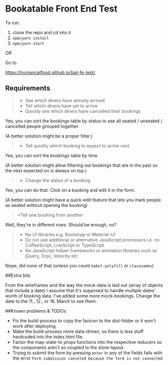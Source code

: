 # Bookatable Front End Test


To run:

1) clone the repo and cd into it
2) `npm/yarn install`
3) `npm/yarn start`

_OR_

Go to 

https://humancatfood.github.io/bat-fe-test/

## Requirements


> * See which diners have already arrived 
> * Tell which diners have yet to arrive
> * Quickly see which diners have cancelled their bookings

Yes, you can sort the bookings table by status to see all seated / unseated / cancelled people grouped together. 

(A better solution might be a proper filter.)
  
> * Tell quickly which booking to expect to arrive next

Yes, you can sort the bookings table by time. 

(A better solution might allow filtering out bookings that are in the past so the next  expected on is always on top.) 

> * Change the status of a booking

Yes, you can do that. Click on a booking and edit it in the form.

(A better solution might have a quick-edit feature that lets you mark people as seated without opening the booking)

> *Tell one booking from another

Well, they're in different rows. Should be enough, no?


> * No UI libraries e.g. Bootstrap or Material-UI
> * Do not use additional or alternative JavaScript processors i.e. no CoffeeScript, LiveScript or TypeScript
> * No JavaScript helper frameworks or animation libraries such as jQuery, Dojo, Velocity etc.

Nope, did none of that (unless you count `babel-polyfill` or `classnames`)


##Extra bits

From the wireframes and the way the mock-data is laid out (array of objects that include a date) I assume that it's supposed to handle multiple dates' worth of booking data. I've added some more mock-bookings. Change the date to the 11., 12., or 16. March to see them.


##Known problems & TODOs

- Fix the build-process to copy the favicon to the dist-folder or it won't work after deploying.
- Make the build-process more data-driven, so there is less stuff hardcoded into the index.html file.
- Factor the map-state-to props functions into the respective reducers so the components aren't so coupled to the store-layout.
- Trying to submit the form by pressing `enter` in any of the fields fails with the error `Form submission canceled because the form is not connected`

